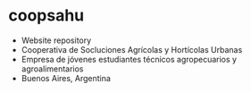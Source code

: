# coopsahu
- Website repository
- Cooperativa de Socluciones Agrícolas y Hortícolas Urbanas
- Empresa de jóvenes estudiantes técnicos agropecuarios y agroalimentarios
- Buenos Aires, Argentina
